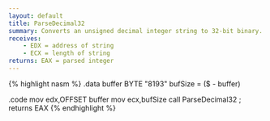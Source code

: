 ```yaml
---
layout: default
title: ParseDecimal32
summary: Converts an unsigned decimal integer string to 32-bit binary.
receives: 
    - EDX = address of string
    - ECX = length of string
returns: EAX = parsed integer
---
```

{% highlight nasm %}
.data
buffer BYTE "8193"
bufSize = ($ - buffer)

.code
mov  edx,OFFSET buffer
mov  ecx,bufSize
call ParseDecimal32 ; returns EAX
{% endhighlight %}